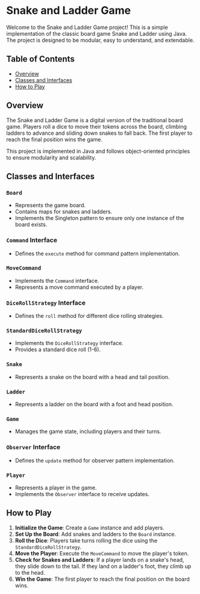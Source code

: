 # Snake and Ladder Game

Welcome to the Snake and Ladder Game project! This is a simple implementation of the classic board game Snake and Ladder using Java. The project is designed to be modular, easy to understand, and extendable.

## Table of Contents
- [Overview](#overview)
- [Classes and Interfaces](#classes-and-interfaces)
- [How to Play](#how-to-play)

## Overview
The Snake and Ladder Game is a digital version of the traditional board game. Players roll a dice to move their tokens across the board, climbing ladders to advance and sliding down snakes to fall back. The first player to reach the final position wins the game.

This project is implemented in Java and follows object-oriented principles to ensure modularity and scalability.

## Classes and Interfaces

### `Board`
- Represents the game board.
- Contains maps for snakes and ladders.
- Implements the Singleton pattern to ensure only one instance of the board exists.

### `Command` Interface
- Defines the `execute` method for command pattern implementation.

### `MoveCommand`
- Implements the `Command` interface.
- Represents a move command executed by a player.

### `DiceRollStrategy` Interface
- Defines the `roll` method for different dice rolling strategies.

### `StandardDiceRollStrategy`
- Implements the `DiceRollStrategy` interface.
- Provides a standard dice roll (1-6).

### `Snake`
- Represents a snake on the board with a head and tail position.

### `Ladder`
- Represents a ladder on the board with a foot and head position.

### `Game`
- Manages the game state, including players and their turns.

### `Observer` Interface
- Defines the `update` method for observer pattern implementation.

### `Player`
- Represents a player in the game.
- Implements the `Observer` interface to receive updates.

## How to Play
1. **Initialize the Game**: Create a `Game` instance and add players.
2. **Set Up the Board**: Add snakes and ladders to the `Board` instance.
3. **Roll the Dice**: Players take turns rolling the dice using the `StandardDiceRollStrategy`.
4. **Move the Player**: Execute the `MoveCommand` to move the player's token.
5. **Check for Snakes and Ladders**: If a player lands on a snake's head, they slide down to the tail. If they land on a ladder's foot, they climb up to the head.
6. **Win the Game**: The first player to reach the final position on the board wins.